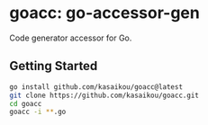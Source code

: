 # goacc: go-accessor-gen

Code generator accessor for Go. 

## Getting Started

```sh
go install github.com/kasaikou/goacc@latest
git clone https://github.com/kasaikou/goacc.git
cd goacc
goacc -i **.go
```
